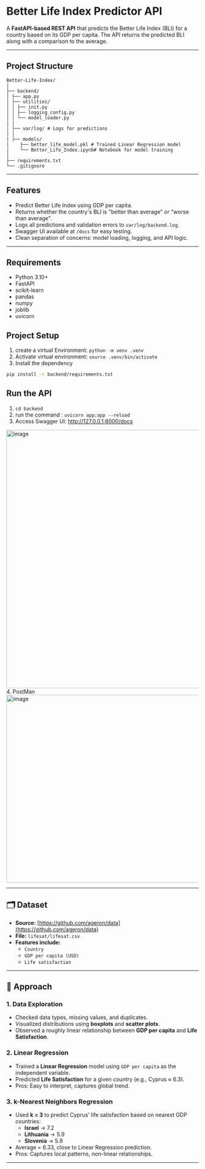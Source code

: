 # Better Life Index Predictor API

A **FastAPI-based REST API** that predicts the Better Life Index (BLI) for a country based on its GDP per capita. The API returns the predicted BLI along with a comparison to the average.

---

## Project Structure
```text
Better-Life-Index/
│
├── backend/
│ ├── app.py 
│ ├── utilities/
│ │ ├── init.py
│ │ ├── logging_config.py
│ │ └── model_loader.py
| |
│ ├── var/log/ # Logs for predictions
| |
| ├── models/
|    ├── better_life_model.pkl # Trained Linear Regression model
|    └── Better_Life_Index.ipynb# Notebook for model training
│
├── requirements.txt
└── .gitignore
```
---

## Features

- Predict Better Life Index using GDP per capita.
- Returns whether the country's BLI is "better than average" or "worse than average".
- Logs all predictions and validation errors to `var/log/backend.log`.
- Swagger UI available at `/docs` for easy testing.
- Clean separation of concerns: model loading, logging, and API logic.

---

## Requirements

- Python 3.10+
- FastAPI
- scikit-learn
- pandas
- numpy
- joblib
- uvicorn

## Project Setup
1. create a virtual Environment: `python -m venv .venv`
2. Activate virtual environment: `source .venv/bin/activate`
3. Install the dependency
```bash
pip install -r backend/requirements.txt
```

## Run the API
1. `cd backend`
2. run the command : `uvicorn app:app --reload`
3. Access Swagger UI: http://127.0.0.1:8000/docs
<img width="1326" height="676" alt="image" src="https://github.com/user-attachments/assets/b2261661-c308-4fce-ab65-4890e673cf6f" />
4. PostMan
<img width="940" height="491" alt="image" src="https://github.com/user-attachments/assets/67ecc21f-1028-4e97-918c-0be7f2d18662" />


---

## 🗂 Dataset

- **Source:** [https://github.com/ageron/data](https://github.com/ageron/data)  
- **File:** `lifesat/lifesat.csv`  
- **Features include:**
  - `Country`
  - `GDP per capita (USD)`
  - `Life satisfaction`

---

## 🧠 Approach

### 1. Data Exploration
- Checked data types, missing values, and duplicates.
- Visualized distributions using **boxplots** and **scatter plots**.
- Observed a roughly linear relationship between **GDP per capita** and **Life Satisfaction**.

### 2. Linear Regression
- Trained a **Linear Regression** model using `GDP per capita` as the independent variable.
- Predicted **Life Satisfaction** for a given country (e.g., Cyprus ≈ 6.3).
- Pros: Easy to interpret, captures global trend.  

### 3. k-Nearest Neighbors Regression
- Used **k = 3** to predict Cyprus’ life satisfaction based on nearest GDP countries:
  - **Israel** → 7.2  
  - **Lithuania** → 5.9  
  - **Slovenia** → 5.9  
- Average = 6.33, close to Linear Regression prediction.
- Pros: Captures local patterns, non-linear relationships.

---
